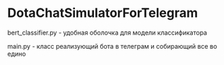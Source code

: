# DotaChatSimulatorForTelegram
bert_classifier.py - удобная оболочка для модели классификатора

main.py - класс реализующий бота в телеграм и собирающий все во едино

